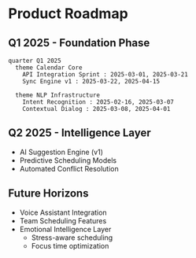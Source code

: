 # Product Roadmap

## Q1 2025 - Foundation Phase
```roadmap
quarter Q1 2025
  theme Calendar Core
    API Integration Sprint : 2025-03-01, 2025-03-21
    Sync Engine v1 : 2025-03-22, 2025-04-15

  theme NLP Infrastructure
    Intent Recognition : 2025-02-16, 2025-03-07
    Contextual Dialog : 2025-03-08, 2025-04-01
```

## Q2 2025 - Intelligence Layer
- AI Suggestion Engine (v1)
- Predictive Scheduling Models
- Automated Conflict Resolution

## Future Horizons
- Voice Assistant Integration
- Team Scheduling Features
- Emotional Intelligence Layer
  - Stress-aware scheduling
  - Focus time optimization
